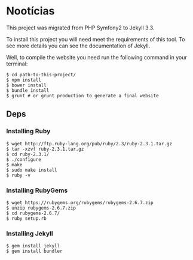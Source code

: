# Nootícias

This project was migrated from PHP Symfony2 to Jekyll 3.3.

To install this project you will need meet the requirements of this tool. To see more details you can see the documentation of Jekyll.

Well, to compile the website you need run the following command in your terminal:

```shell
$ cd path-to-this-project/
$ npm install
$ bower install
$ bundle install
$ grunt # or grunt production to generate a final website
```

## Deps

### Installing Ruby

```shell
$ wget http://ftp.ruby-lang.org/pub/ruby/2.3/ruby-2.3.1.tar.gz
$ tar -xzvf ruby-2.3.1.tar.gz
$ cd ruby-2.3.1/
$ ./configure
$ make
$ sudo make install
$ ruby -v
```

### Installing RubyGems

```shell
$ wget https://rubygems.org/rubygems/rubygems-2.6.7.zip
$ unzip rubygems-2.6.7.zip
$ cd rubygems-2.6.7/
$ ruby setup.rb
```

### Installing Jekyll

```shell
$ gem install jekyll
$ gem install bundler
```